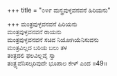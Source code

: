 +++
title = "೦೪೯ ಮನ್ತ್ರವುಳ್ಳವನವನೆ ಹಿರಿಯನು"

+++
ಮಂತ್ರವುಳ್ಳವನವನೆ ಹಿರಿಯನು  
ಮಂತ್ರವುಳ್ಳವನವನೆ ರಾಯನು  
ಮಂತ್ರವುಳ್ಳವನವನೆ ಸಚಿವ ನಿಯೋಗಿಯೆನಿಸುವನು  
ಮಂತ್ರವಿಲ್ಲದ ಬರಿಯ ಬಲು ತಳ  
ತಂತ್ರದಲಿ ಫಲವಿಲ್ಲವೈ ಸ್ವಾ  
ತಂತ್ರ್ಯವೆನಿಸಲ್ಕರಿವುದೇ ಭೂಪಾಲ ಕೇಳ್ ಎಂದ  ॥49॥